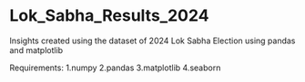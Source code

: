 # Lok_Sabha_Results_2024
Insights created using the dataset of 2024 Lok Sabha Election using pandas and matplotlib


Requirements:
1.numpy
2.pandas
3.matplotlib
4.seaborn
